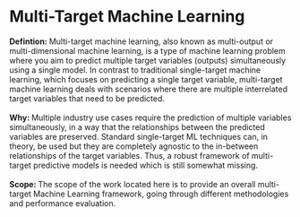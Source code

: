 # Multi-Target Machine Learning
<b>Defintion: </b>Multi-target machine learning, also known as multi-output or multi-dimensional machine learning, is a type of machine learning problem where you aim to predict multiple target variables (outputs) simultaneously using a single model. In contrast to traditional single-target machine learning, which focuses on predicting a single target variable, multi-target machine learning deals with scenarios where there are multiple interrelated target variables that need to be predicted.<br><br>
<b>Why: </b>Multiple industry use cases require the prediction of multiple variables simultaneously, in a way that the relationships between the predicted variables are preserved. Standard single-target ML techniques can, in theory, be used but they are completely agnostic to the in-between relationships of the target variables. Thus, a robust framework of multi-target predictive models is needed which is still somewhat missing.</b><br><br>
<b>Scope: </b>The scope of the work located here is to provide an overall multi-target Machine Learning framework, going through different methodologies and performance evaluation.</b><br>
